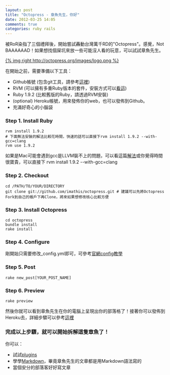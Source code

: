 ```yaml
---
layout: post
title: "Octopress - 章魚先生，你好"
date: 2012-03-25 14:05
comments: true
categories: ruby rails
---
```


被RoR染指了三個禮拜後，開始嘗試轟動台灣萬千RD的"Octopress"。感覺，Not BAAAAAAD！如果想找個屎坑來放一些可能沒人看的玩意，可以試試章魚先生。

[{% img right http://octopress.org/images/logo.png %}](http://octopress.org)

在開始之前，需要準備以下工具：

* Github帳號 (包含git工具，請參考[這裡](http://help.github.com/mac-set-up-git/))
* RVM (可以擁有多重Ruby版本的套件，安裝方式可以[看這](http://octopress.org/docs/setup/rvm/))
* Ruby 1.9.2 (比較舊版的Ruby，請透過RVM安裝)
* (optional) Heroku帳號，用來發佈你的web，也可以發佈到Github。
* 充滿好奇心的小腦袋

### Step 1. Install Ruby
    rvm install 1.9.2
    # 下面無法安裝的解法比較花時間，快速的話可以直接下rvm install 1.9.2 --with-gcc=clang
    rvm use 1.9.2
如果是Mac可能會遇到gcc是LLVM裝不上的問題，可以看這篇[解法](http://blog.yorkxin.org/2012/03/09/ruby-192-with-xcode-43/)或你覺得時間很寶貴，可以直接下
    rvm install 1.9.2 --with-gcc=clang

### Step 2. Checkout
    cd /PATH/TO/YOUR/DIRECTORY
    git clone git://github.com/imathis/octopress.git # 建議可以先將Octopress Fork到自己的帳戶下再Clone，將來如果想修改核心比較方便

### Step 3. Install Octopress
    cd octopress
    bundle install
    rake install

### Step 4. Configure
剛開始只需要修改_config.yml即可，可參考[官網config教學](http://octopress.org/docs/configuring/)

### Step 5. Post
    rake new_post[YOUR_POST_NAME]

### Step 6. Preview
    rake preview

然後你就可以看到章魚先生在你的電腦上呈現出你的部落格了！接著你可以發佈到Heroku去，詳細步驟可以參考[這裡](http://blog.eddie.com.tw/2011/10/11/how-to-install-octopress-on-heroku/)

### 完成以上步驟，就可以開始拆解這隻章魚了！
你可以：

* 試試[plugins](http://octopress.org/docs/blogging/plugins/)
* 學學[Markdown](http://daringfireball.net/projects/markdown/syntax)，畢竟章魚先生的文章都是用Markdown語法寫的
* 當個安分的部落客好好寫文章
